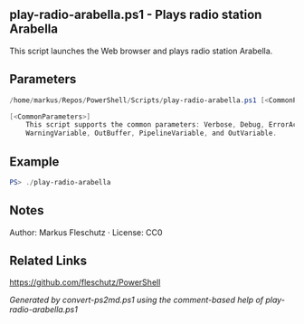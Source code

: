 ## play-radio-arabella.ps1 - Plays radio station Arabella

This script launches the Web browser and plays radio station Arabella.

## Parameters
```powershell
/home/markus/Repos/PowerShell/Scripts/play-radio-arabella.ps1 [<CommonParameters>]

[<CommonParameters>]
    This script supports the common parameters: Verbose, Debug, ErrorAction, ErrorVariable, WarningAction, 
    WarningVariable, OutBuffer, PipelineVariable, and OutVariable.
```

## Example
```powershell
PS> ./play-radio-arabella

```

## Notes
Author: Markus Fleschutz · License: CC0

## Related Links
https://github.com/fleschutz/PowerShell

*Generated by convert-ps2md.ps1 using the comment-based help of play-radio-arabella.ps1*
